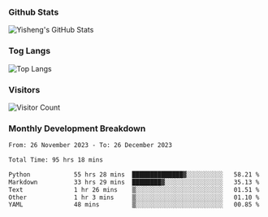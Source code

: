 ### Github Stats
![Yisheng's GitHub Stats](https://github-readme-stats-9qabuvhk1-gongyisheng.vercel.app/api?username=gongyisheng&count_private=true&show_icons=true)
### Tog Langs
![Top Langs](https://github-readme-stats-9qabuvhk1-gongyisheng.vercel.app/api/top-langs/?username=gongyisheng&layout=compact)
### Visitors
![Visitor Count](https://profile-counter.glitch.me/gongyisheng/count.svg)
### Monthly Development Breakdown
<!--START_SECTION:waka-->

```txt
From: 26 November 2023 - To: 26 December 2023

Total Time: 95 hrs 18 mins

Python            55 hrs 28 mins  ██████████████▓░░░░░░░░░░   58.21 %
Markdown          33 hrs 29 mins  ████████▓░░░░░░░░░░░░░░░░   35.13 %
Text              1 hr 26 mins    ▒░░░░░░░░░░░░░░░░░░░░░░░░   01.51 %
Other             1 hr 3 mins     ▒░░░░░░░░░░░░░░░░░░░░░░░░   01.10 %
YAML              48 mins         ▒░░░░░░░░░░░░░░░░░░░░░░░░   00.85 %
```

<!--END_SECTION:waka-->
